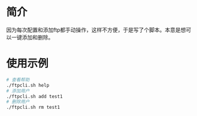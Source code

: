 # 简介
因为每次配置和添加ftp都手动操作，这样不方便，于是写了个脚本。本意是想可以一键添加和删除。

# 使用示例

```sh
# 查看帮助
./ftpcli.sh help
# 添加用户
./ftpcli.sh add test1
# 删除用户
./ftpcli.sh rm test1
```
